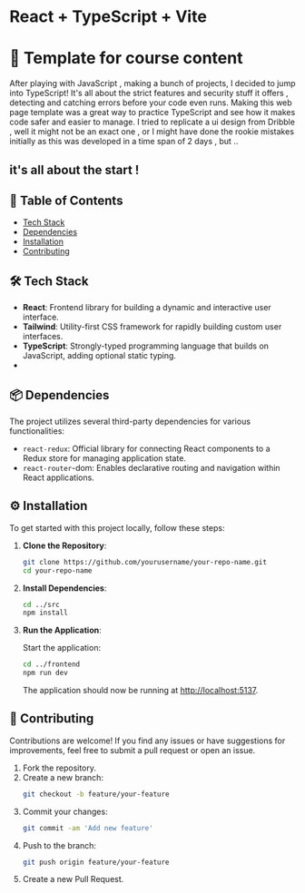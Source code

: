 # React + TypeScript + Vite

# 📄 Template for course content  


After playing with JavaScript , making a bunch of projects, I decided to jump into TypeScript! It's all about the strict features and security stuff it offers , detecting and catching errors before your code even runs. Making this web page template was a great way to practice TypeScript and see how it makes code safer and easier to manage. 
I tried to replicate a ui design from Dribble , well it might not be an exact one , or I might have done the rookie mistakes initially as this was developed in a time span of 2 days , but .. 
## it's all about the start !

## 📖 Table of Contents

- [Tech Stack](#tech-stack)
- [Dependencies](#dependencies)
- [Installation](#installation)
- [Contributing](#contributing)


## 🛠️ Tech Stack

- **React**: Frontend library for building a dynamic and interactive user interface.
- **Tailwind**: Utility-first CSS framework for rapidly building custom user interfaces.
- **TypeScript**: Strongly-typed programming language that builds on JavaScript, adding optional static typing.
- 
## 📦 Dependencies

The project utilizes several third-party dependencies for various functionalities:

- `react-redux`: Official library for connecting React components to a Redux store for managing application state.
- `react-router`-dom: Enables declarative routing and navigation within React applications.


## ⚙️ Installation

To get started with this project locally, follow these steps:

1. **Clone the Repository**:
   ```bash
   git clone https://github.com/yourusername/your-repo-name.git
   cd your-repo-name

2. **Install Dependencies**:

   ```bash
   cd ../src
   npm install
   ```

3. **Run the Application**:


   Start the application:
   ```bash
   cd ../frontend
   npm run dev
   ```

   The application should now be running at [http://localhost:5137](http://localhost:5137).


## 🤝 Contributing

Contributions are welcome! If you find any issues or have suggestions for improvements, feel free to submit a pull request or open an issue.

1. Fork the repository.
2. Create a new branch:
   ```bash
   git checkout -b feature/your-feature
   ```
3. Commit your changes:
   ```bash
   git commit -am 'Add new feature'
   ```
4. Push to the branch:
   ```bash
   git push origin feature/your-feature
   ```
5. Create a new Pull Request.
